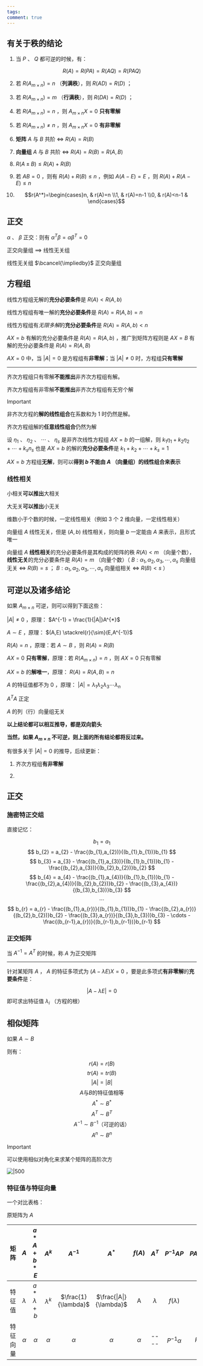 ```yaml
---
tags: 
comment: true
---
```

## 有关于秩的结论

1. 当 $P$ 、 $Q$ 都可逆的时候，有：

$$
R(A) = R(PA) = R(AQ) = R(PAQ)
$$

2. 若 $R(A_{m\times n}) = n$ （**列满秩**），则 $R(AD) = R(D)$ ；

3. 若 $R(A_{m\times n}) = m$ （**行满秩**），则 $R(DA) = R(D)$ ；

4. 若 $R(A_{m\times n}) = n$ ，则 $A_{m\times n}X = 0$ **只有零解**

5. 若 $R(A_{m\times n}) \neq n$ ，则 $A_{m\times n}X = 0$ **有非零解**

6. **矩阵** $A$ 与 $B$ 共阶 $\Leftrightarrow$ $R(A) = R(B)$

7. **向量组** $A$ 与 $B$ 共阶 $\Leftrightarrow$ $R(A) = R(B) = R(A,B)$

8. $R(A\pm B) \leq R(A) + R(B)$

9. 若 $AB = 0$ ，则有 $R(A) + R(B) \leq n$ ，例如 $A(A-E) = E$ ，则 $R(A)+R(A-E) \leq n$

10. $$r(A^*)=\begin{cases}n, & r(A)=n \\1, & r(A)=n-1 \\0, & r(A)<n-1 & \end{cases}$$
## 正交

$\alpha$ 、 $\beta$ 正交：则有 $\alpha^{T}\beta = \alpha \beta^{T} = 0$

正交向量组 $\implies$ 线性无关组

线性无关组 $\bcancel{\impliedby}$ 正交向量组

## 方程组

线性方程组无解的**充分必要条件**是 $R(A)<R(A,b)$

线性方程组有唯一解的**充分必要条件**是 $R(A) = R(A,b) = n$

线性方程组有*无限多解*的**充分必要条件**是 $R(A) = R(A,b)<n$

$AX = b$ 有解的充分必要条件是 $R(A) = R(A,b)$ ，推广到矩阵方程则是 $AX=B$ 有解的充分必要条件是 $R(A) = R(A,B)$

$AX = 0$ 中，当 $|A| = 0$ 是方程组有**非零解**；当 $|A|\neq 0$ 时，方程组**只有零解**

****

齐次方程组只有零解**不能推出**非齐次方程组有解。

齐次方程组有非零解**不能推出**非齐次方程组有无穷个解


> [!important]
> 非齐次方程的**解的线性组合**在系数和为 $1$ 时仍然是解。 
> 
> 齐次方程组解的**任意线性组合**仍然为解

设 $\eta_{1}$ 、 $\eta_{2}$ 、 $\cdots$ 、 $\eta_{s}$ 是非齐次线性方程组 $AX= b$ 的一组解，则 $k_{1}\eta_{1}+k_{2}\eta_{2}+\cdots+k_{s}n_{s}$ 也是 $AX = b$ 的解的**充分必要条件**是 $k_{1}+k_{2}+\cdots+k_{s} = 1$

$AX = b$ 方程组**无解**，则可以**得到 $b$ 不能由 $A$ （向量组）的线性组合来表示**

### 线性相关

小相关**可以推出**大相关

大无关**可以推出**小无关

维数小于个数的时候，一定线性相关（例如 3 个 2 维向量，一定线性相关）

向量组 $A$ 线性无关，但是 $(A,b)$ 线性相关，则向量 $b$ 一定能由 $A$ 来表示，且形式唯一

向量组 $A$ **线性相关**的充分必要条件是其构成的矩阵的秩 $R(A)<m$ （向量个数），**线性无关**的充分必要条件是 $R(A) = m$ （向量个数）（ $B:\alpha_{1},\alpha_{2},\alpha_{3},\cdots,\alpha_{s}$ 向量组无关 $\Leftrightarrow$ $R(B) = s$ ； $B:\alpha_{1},\alpha_{2},\alpha_{3},\cdots,\alpha_{s}$ 向量组相关 $\Leftrightarrow$ $R(B) < s$ ）

## 可逆以及诸多结论

如果 $A_{m\times n}$ 可逆，则可以得到下面这些：

$|A|\neq 0$ ，原理： $A^{-1} = \frac{1}{|A|}A^{*}$

$A\sim E$ ，原理： $(A,E) \stackrel{r}{\sim}(E,A^{-1})$

$R(A) = n$ ，原理：若 $A\sim B$ ，则 $R(A) = R(B)$

$AX = 0$ **只有零解**，原理：若 $R(A_{m\times n}) = n$ ，则 $AX=0$ 只有零解

$AX = b$ 的**解唯一**，原理： $R(A) = R(A,B) = n$

$A$ 的特征值都不为 $0$ ，原理： $|A| = \lambda_{1}\lambda_{2}\lambda_{3}\cdots\lambda_n$

$A^{T}A$ 正定

$A$ 的列（行）向量组无关

**以上结论都可以相互推导，都是双向箭头**

**当然，如果 $A_{m\times n}$ 不可逆，则上面的所有结论都将反过来。**

有很多关于 $|A| = 0$ 的推导，后续更新：

1. 齐次方程组**有非零解**

2. 


## 正交

### 施密特正交组

直接记忆：

$$
b_{1}= a_{1}
$$
$$
b_{2} = a_{2} - \frac{(b_{1},a_{2})}{(b_{1},b_{1})}b_{1}
$$
$$
b_{3} = a_{3} - \frac{(b_{1},a_{3})}{(b_{1},b_{1})}b_{1} -\frac{(b_{2},a_{3})}{(b_{2},b_{2})}b_{2}
$$
$$
b_{4} = a_{4} - \frac{(b_{1},a_{4})}{(b_{1},b_{1})}b_{1} - \frac{(b_{2},a_{4})}{(b_{2},b_{2})}b_{2} - \frac{(b_{3},a_{4})}{(b_{3},b_{3})}b_{3}
$$
$$
\cdots
$$
$$
b_{r} = a_{r} - \frac{(b_{1},a_{r})}{(b_{1},b_{1})}b_{1} - \frac{(b_{2},a_{r})}{(b_{2},b_{2})}b_{2}  - \frac{(b_{3},a_{r})}{(b_{3},b_{3})}b_{3} - \cdots - \frac{(b_{r-1},a_{r})}{(b_{r-1},b_{r-1})}b_{r-1}
$$
### 正交矩阵

当 $A^{-1} = A^{T}$ 的时候，称 $A$ 为正交矩阵

****

针对某矩阵 $A$ ， $A$ 的特征多项式为 $(A - \lambda E)X = 0$ ，要是此多项式**有非零解**的**充要条件**是：

$$
|A-\lambda E| = 0
$$
即可求出特征值 $\lambda_{i}$ （方程的根）

## 相似矩阵

如果 $A\sim B$

则有：

$$
r(A) = r(B)
$$
$$
tr(A) = tr(B)
$$
$$
|A| = |B|
$$
$$
A\text{与}B\text{的特征值相等}
$$
$$
A^{*} \sim B^{*}
$$
$$
A^{T} \sim B^{T}
$$
$$
A^{-1} \sim B^{-1}\text{（可逆的话）}
$$
$$
A^{n} \sim B^{n}
$$

> [!important]
> 可以使用相似对角化来求某个矩阵的高阶次方

![|500](imgs/Pasted%20image%2020250412202345.png)

### 特征值与特征向量

一个对比表格：

原矩阵为 $A$

| **矩阵** |    $A$    |   $a*A+b*E$   |    $A^{k}$    |      $A^{-1}$       |         $A^{*}$         |  $f(A)$  |  $A^{T}$  |   $P^{-1}AP$   | $PAP^{-1}$ |
| :----: | :-------: | :-----------: | :-----------: | :-----------------: | :---------------------: | :------: | :-------: | :------------: | :--------: |
|  特征值   | $\lambda$ | $a*\lambda+b$ | $\lambda^{k}$ | $\frac{1}{\lambda}$ | $\frac{\|A\|}{\lambda}$ |    A     | $\lambda$ |  $f(\lambda)$  | $\lambda$  |
|  特征向量  | $\alpha$  |   $\alpha$    |   $\alpha$    |      $\alpha$       |        $\alpha$         | $\alpha$ |   ----    | $P^{-1}\alpha$ | $P\alpha$  |

